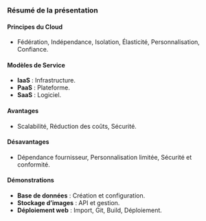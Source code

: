 ### **Résumé de la présentation**  

#### **Principes du Cloud**  
- Fédération, Indépendance, Isolation, Élasticité, Personnalisation, Confiance.  

#### **Modèles de Service**  
- **IaaS** : Infrastructure.  
- **PaaS** : Plateforme.  
- **SaaS** : Logiciel.  

#### **Avantages**  
- Scalabilité, Réduction des coûts, Sécurité.  

#### **Désavantages**  
- Dépendance fournisseur, Personnalisation limitée, Sécurité et conformité.  

#### **Démonstrations**  
- **Base de données** : Création et configuration.  
- **Stockage d’images** : API et gestion.  
- **Déploiement web** : Import, Git, Build, Déploiement.